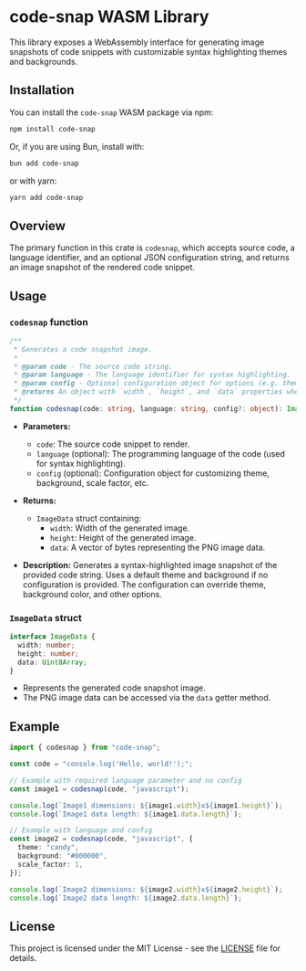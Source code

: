 # code-snap WASM Library

This library exposes a WebAssembly interface for generating image snapshots of code snippets with customizable syntax highlighting themes and backgrounds.

## Installation

You can install the `code-snap` WASM package via npm:

```bash
npm install code-snap
```

Or, if you are using Bun, install with:

```bash
bun add code-snap
```

or with yarn:

```bash
yarn add code-snap
```

## Overview

The primary function in this crate is `codesnap`, which accepts source code, a language identifier, and an optional JSON configuration string, and returns an image snapshot of the rendered code snippet.

## Usage

### `codesnap` function

```typescript
/**
 * Generates a code snapshot image.
 *
 * @param code - The source code string.
 * @param language - The language identifier for syntax highlighting.
 * @param config - Optional configuration object for options (e.g. theme, background).
 * @returns An object with `width`, `height`, and `data` properties where `data` is a Uint8Array of PNG bytes.
 */
function codesnap(code: string, language: string, config?: object): ImageData;
```

- **Parameters:**
  - `code`: The source code snippet to render.
  - `language` (optional): The programming language of the code (used for syntax highlighting).
  - `config` (optional): Configuration object for customizing theme, background, scale factor, etc.

- **Returns:**
  - `ImageData` struct containing:
    - `width`: Width of the generated image.
    - `height`: Height of the generated image.
    - `data`: A vector of bytes representing the PNG image data.

- **Description:**
  Generates a syntax-highlighted image snapshot of the provided code string. Uses a default theme and background if no configuration is provided. The configuration can override theme, background color, and other options.

### `ImageData` struct

```typescript
interface ImageData {
  width: number;
  height: number;
  data: Uint8Array;
}
```

- Represents the generated code snapshot image.
- The PNG image data can be accessed via the `data` getter method.

## Example

```typescript
import { codesnap } from "code-snap";

const code = "console.log('Hello, world!');";

// Example with required language parameter and no config
const image1 = codesnap(code, "javascript");

console.log(`Image1 dimensions: ${image1.width}x${image1.height}`);
console.log(`Image1 data length: ${image1.data.length}`);

// Example with language and config
const image2 = codesnap(code, "javascript", {
  theme: "candy",
  background: "#000000",
  scale_factor: 1,
});

console.log(`Image2 dimensions: ${image2.width}x${image2.height}`);
console.log(`Image2 data length: ${image2.data.length}`);
```

## License

This project is licensed under the MIT License - see the [LICENSE](LICENSE) file for details.
